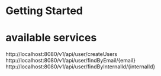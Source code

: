 # Getting Started

# available services
http://localhost:8080/v1/api/user/createUsers
http://localhost:8080/v1/api/user/findByEmail/{email}
http://localhost:8080/v1/api/user/findByInternalId/{internalId}
